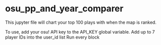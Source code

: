 # osu_pp_and_year_comparer
This jupyter file will chart your top 100 plays with when the map is ranked.

To use, add your osu! API key to the API_KEY global variable.
Add up to 7 player IDs into the user_id list
Run every block
